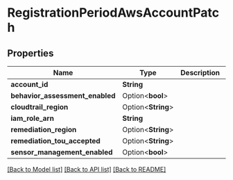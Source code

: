 # RegistrationPeriodAwsAccountPatch

## Properties

Name | Type | Description | Notes
------------ | ------------- | ------------- | -------------
**account_id** | **String** |  |
**behavior_assessment_enabled** | Option<**bool**> |  | [optional]
**cloudtrail_region** | Option<**String**> |  | [optional]
**iam_role_arn** | **String** |  |
**remediation_region** | Option<**String**> |  | [optional]
**remediation_tou_accepted** | Option<**String**> |  | [optional]
**sensor_management_enabled** | Option<**bool**> |  | [optional]

[[Back to Model list]](./README.md#documentation-for-models) [[Back to API list]](./README.md#documentation-for-api-endpoints) [[Back to README]](../README.md)
